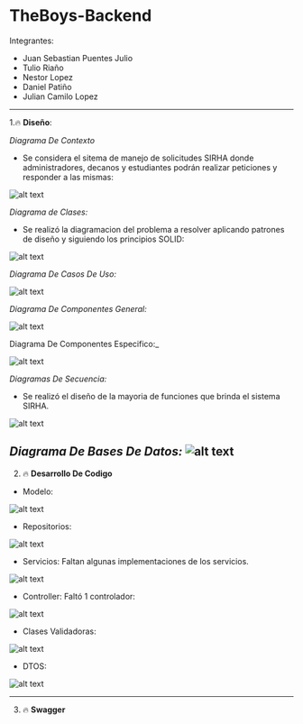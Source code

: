 # TheBoys-Backend

Integrantes:

- Juan Sebastian Puentes Julio
- Tulio Riaño
- Nestor Lopez
- Daniel Patiño
- Julian Camilo Lopez

---

1.🔥 **Diseño**:

_Diagrama De Contexto_

- Se considera el sitema de manejo de solicitudes SIRHA donde administradores, decanos y estudiantes podrán realizar peticiones y responder a las mismas:

![alt text](docs/imagenes/contexto.png)

_Diagrama de Clases:_

- Se realizó la diagramacion del problema a resolver aplicando patrones de diseño y siguiendo los principios SOLID:

![alt text](docs/imagenes/clases.png)

_Diagrama De Casos De Uso:_

![alt text](docs/imagenes/bmbRDnJdKAkAAAAASUVORK5CYII.png)

_Diagrama De Componentes General:_

![alt text](docs/imagenes/OkaAAAIIIIAAAn4JEFT9kqXdvAi4b1flLhPIS6M0ggACCCCAAAKRECCoRqJMDBIBBBBAAAEEECg8gf8fdos4ZxnMpRsAAAAASUVORK5CYII.png)

Diagrama De Componentes Especifico:_

![alt text](docs/imagenes/especifico.png)

_Diagramas De Secuencia:_

- Se realizó el diseño de la mayoria de funciones que brinda el sistema SIRHA.

![alt text](docs/imagenes/secuencia.png)

_Diagrama De Bases De Datos:_
![alt text](docs/imagenes/AZgfNLy8nCBpAAAAAElFTkSuQmCC.png)
---

2. 🔥 **Desarrollo De Codigo**

- Modelo:

![alt text](docs/imagenes/Modelo.png)


- Repositorios:

![alt text](docs/imagenes/repositorio.png)

- Servicios: Faltan algunas implementaciones de los servicios.

![alt text](docs/imagenes/servicios.png)

- Controller: Faltó 1 controlador:

![alt text](docs/imagenes/controladores.png)

- Clases Validadoras:

![alt text](docs/imagenes/validators.png)

- DTOS:

![alt text](docs/imagenes/DTOS.png)

---

3. 🔥 **Swagger**
